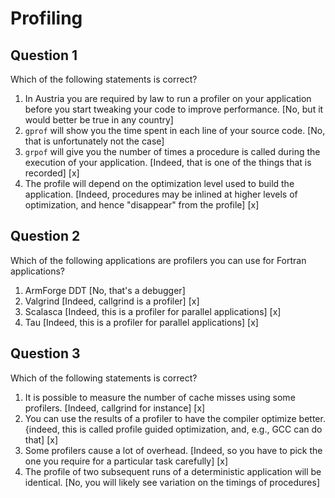 # Profiling

## Question 1

Which of the following statements is correct?

1. In Austria you are required by law to run a profiler on your application before you start tweaking your code to improve performance. [No, but it would better be true in any country]
1. `gprof` will show you the time spent in each line of your source code. [No, that is unfortunately not the case]
1. `grpof` will give you the number of times a procedure is called during the execution of your application. [Indeed, that is one of the things that is recorded] [x]
1. The profile will depend on the optimization level used to build the application. [Indeed, procedures may be inlined at higher levels of optimization, and hence "disappear" from the profile] [x]


## Question 2

Which of the following applications are profilers you can use for Fortran applications?

1. ArmForge DDT [No, that's a debugger]
1. Valgrind [Indeed, callgrind is a profiler] [x]
1. Scalasca [Indeed, this is a profiler for parallel applications] [x]
1. Tau [Indeed, this is a profiler for parallel applications] [x]


## Question 3

Which of the following statements is correct?

1. It is possible to measure the number of cache misses using some profilers. [Indeed, callgrind for instance] [x]
1. You can use the results of a profiler to have the compiler optimize better. {indeed, this is called profile guided optimization, and, e.g., GCC can do that] [x]
1. Some profilers cause a lot of overhead. [Indeed, so you have to pick the one you require for a particular task carefully] [x]
1. The profile of two subsequent runs of a deterministic application will be identical. [No, you will likely see variation on the timings of procedures]
